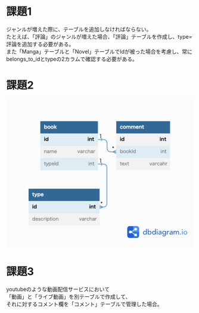# 課題1
ジャンルが増えた際に、テーブルを追加しなければならない。  
たとえば、「評論」のジャンルが増えた場合、「評論」テーブルを作成し、type=評論を追加する必要がある。  
また「Manga」テーブルと「Novel」テーブルでIdが被った場合を考慮し、常にbelongs_to_idとtypeの2カラムで確認する必要がある。

# 課題2
![ER図](anti_parttern_03/anti_parttern03_task02_ER.png)

# 課題3
youtubeのような動画配信サービスにおいて  
「動画」と「ライブ動画」を別テーブルで作成して、  
それに対するコメント欄を「コメント」テーブルで管理した場合。  

